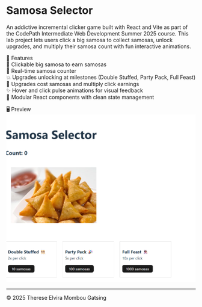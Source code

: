 # Samosa Selector

An addictive incremental clicker game built with React and Vite as part of the CodePath Intermediate Web Development Summer 2025 course. This lab project lets users click a big samosa to collect samosas, unlock upgrades, and multiply their samosa count with fun interactive animations.

🌟 Features  
🥟 Clickable big samosa to earn samosas  
🔢 Real-time samosa counter  
💥 Upgrades unlocking at milestones (Double Stuffed, Party Pack, Full Feast)  
💸 Upgrades cost samosas and multiply click earnings  
✨ Hover and click pulse animations for visual feedback  
🧩 Modular React components with clean state management

🖥️ Preview  
![Screenshot of the samosa selector game](Screenshot-program.png)

---

&copy; 2025 Therese Elvira Mombou Gatsing
